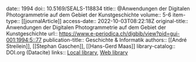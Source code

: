 date:: 1994
doi:: 10.5169/SEALS-118834
title:: @Anwendungen der Digitalen Photogrammetrie auf dem Gebiet der Kunstgeschichte
volume:: 5-6
item-type:: [[journalArticle]]
access-date:: 2022-10-03T08:22:18Z
original-title:: Anwendungen der Digitalen Photogrammetrie auf dem Gebiet der Kunstgeschichte
url:: https://www.e-periodica.ch/digbib/view?pid=gui-001:1994:5::77
publication-title:: Geschichte & Informatik
authors:: [[André Streilein]], [[Stephan Gaschen]], [[Hans-Gerd Maas]]
library-catalog:: DOI.org (Datacite)
links:: [Local library](zotero://select/groups/2386895/items/B7Q3E7UM), [Web library](https://www.zotero.org/groups/2386895/items/B7Q3E7UM)
